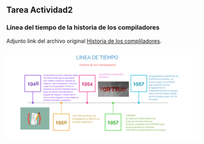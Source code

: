 ## Tarea Actividad2

### Línea del tiempo de la historia de los compiladores

Adjunto link del archivo original [Historia de los compliladores](https://view.genial.ly/5f81fafd2c73690dacd11fa5/horizontal-infographic-timeline-historia-de-los-compiladores).

<img src="img/Historia de los compiladores por alejandro pozos.png">
